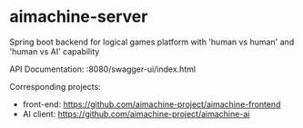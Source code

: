 # aimachine-server
Spring boot backend for logical games platform with 'human vs human' and 'human vs AI' capability

API Documentation:
:8080/swagger-ui/index.html

Corresponding projects:
- front-end: https://github.com/aimachine-project/aimachine-frontend
- AI client: https://github.com/aimachine-project/aimachine-ai
